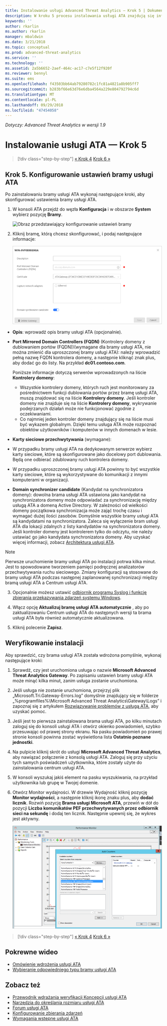 ```yaml
---
title: Instalowanie usługi Advanced Threat Analytics — Krok 5 | Dokumentacja firmy Microsoft
description: W kroku 5 procesu instalowania usługi ATA znajdują się informacje ułatwiające skonfigurowanie ustawień bramy usługi ATA.
keywords: ''
author: rkarlin
ms.author: rkarlin
manager: mbaldwin
ms.date: 3/21/2018
ms.topic: conceptual
ms.prod: advanced-threat-analytics
ms.service: ''
ms.technology: ''
ms.assetid: 2a5b6652-2aef-464c-ac17-c7e5f12f920f
ms.reviewer: bennyl
ms.suite: ems
ms.openlocfilehash: f43503bb64ab79280782c1fc81a4821a8b905ff7
ms.sourcegitcommit: b283bf66e63d76e6dba4564a229e804792794c6d
ms.translationtype: MT
ms.contentlocale: pl-PL
ms.lasthandoff: 09/29/2018
ms.locfileid: "47454058"
---
```

*Dotyczy: Advanced Threat Analytics w wersji 1.9*



# <a name="install-ata---step-5"></a>Instalowanie usługi ATA — Krok 5

> [!div class="step-by-step"]
> [« Krok 4](install-ata-step4.md)
> [Krok 6 »](install-ata-step6.md)


## <a name="step-5-configure-the-ata-gateway-settings"></a>Krok 5. Konfigurowanie ustawień bramy usługi ATA
Po zainstalowaniu bramy usługi ATA wykonaj następujące kroki, aby skonfigurować ustawienia bramy usługi ATA.

1.  W konsoli ATA przejdź do węzła **Konfiguracja** i w obszarze **System** wybierz pozycję **Bramy**.
   
     ![Obraz przedstawiający konfigurowanie ustawień bramy](media/ata-gw-config-1.png)


2.  Kliknij bramę, którą chcesz skonfigurować, i podaj następujące informacje:

    ![Obraz przedstawiający konfigurowanie ustawień bramy](media/ATA-Gateways-config-2.png)

  - **Opis**: wprowadź opis bramy usługi ATA (opcjonalnie).
  - **Port Mirrored Domain Controllers (FQDN)** (Kontrolery domeny z dublowaniem portów (FQDN))(wymagane dla bramy usługi ATA, nie można zmienić dla uproszczonej bramy usługi ATA): należy wprowadzić pełną nazwę FQDN kontrolera domeny, a następnie kliknąć znak plus, aby dodać go do listy. Na przykład **dc01.contoso.com**.

    Poniższe informacje dotyczą serwerów wprowadzonych na liście **Kontrolery domeny**:
    - Wszystkie kontrolery domeny, których ruch jest monitorowany za pośrednictwem funkcji dublowania portów przez bramę usługi ATA, muszą znajdować się na liście **Kontrolery domeny**. Jeśli kontroler domeny nie znajduje się na liście **Kontrolery domeny**, wykrywanie podejrzanych działań może nie funkcjonować zgodnie z oczekiwaniami.
    - Co najmniej jeden kontroler domeny znajdujący się na liście musi być wykazem globalnym. Dzięki temu usługa ATA może rozpoznać obiektów użytkowników i komputerów w innych domenach w lesie.

  - **Karty sieciowe przechwytywania** (wymagane):
  - W przypadku bramy usługi ATA na dedykowanym serwerze wybierz karty sieciowe, które są skonfigurowane jako docelowy port dublowania. Będą one odbierać zdublowany ruch kontrolera domeny.
  - W przypadku uproszczonej bramy usługi ATA powinny to być wszystkie karty sieciowe, które są wykorzystywane do komunikacji z innymi komputerami w organizacji.
  
  - **Domain synchronizer candidate** (Kandydat na synchronizatora domeny): dowolna brama usługi ATA ustawiona jako kandydat na synchronizatora domeny może odpowiadać za synchronizację między usługą ATA a domeną Active Directory. W zależności od wielkości domeny początkowa synchronizacja może zająć trochę czasu i wymagać dużej ilości zasobów. Domyślnie wszystkie bramy usługi ATA są kandydatami na synchronizatora.
   Zaleca się wyłączenie bram usługi ATA dla lokacji zdalnych z listy kandydatów na synchronizatora domeny.
   Jeśli kontroler domeny jest kontrolerem tylko do odczytu, nie należy ustawiać go jako kandydata synchronizatora domeny. Aby uzyskać więcej informacji, zobacz [Architektura usługi ATA](ata-architecture.md#ata-lightweight-gateway-features).

  > [!NOTE] 
  > Pierwsze uruchomienie bramy usługi ATA po instalacji potrwa kilka minut. Jest to spowodowane tworzeniem pamięci podręcznej analizatorów przechwytywania ruchu sieciowego.
  > Zmiany konfiguracji są stosowane do bramy usługi ATA podczas następnej zaplanowanej synchronizacji między bramą usługi ATA a Centrum usługi ATA.

3. Opcjonalnie możesz ustawić [odbiornik programu Syslog i funkcję zbierania przekazywania zdarzeń systemu Windows](configure-event-collection.md). 
4. Włącz opcję **Aktualizuj bramę usługi ATA automatycznie** , aby po zaktualizowaniu Centrum usługi ATA do następnych wersji ta brama usługi ATA była również automatycznie aktualizowana.

5. Kliknij polecenie **Zapisz**.


## <a name="validate-installations"></a>Weryfikowanie instalacji
Aby sprawdzić, czy brama usługi ATA została wdrożona pomyślnie, wykonaj następujące kroki:

1.  Sprawdź, czy jest uruchomiona usługa o nazwie **Microsoft Advanced Threat Analytics Gateway**. Po zapisaniu ustawień bramy usługi ATA może minąć kilka minut, zanim usługa zostanie uruchomiona.

2.  Jeśli usługa nie zostanie uruchomiona, przejrzyj plik „Microsoft.Tri.Gateway-Errors.log” domyślnie znajdujący się w folderze „%programfiles%\Microsoft Advanced Threat Analytics\Gateway\Logs” i zapoznaj się z artykułem [Rozwiązywanie problemów z usługą ATA](troubleshooting-ata-known-errors.md), aby uzyskać pomoc.

3.  Jeśli jest to pierwsza zainstalowana brama usługi ATA, po kilku minutach zaloguj się do konsoli usługi ATA i otwórz okienko powiadomień, szybko przesuwając od prawej strony ekranu. Na pasku powiadomień po prawej stronie konsoli powinna zostać wyświetlona lista **Ostatnio poznane jednostki**.

4.  Na pulpicie kliknij skrót do usługi **Microsoft Advanced Threat Analytics**, aby nawiązać połączenie z konsolą usługi ATA. Zaloguj się przy użyciu tych samych poświadczeń użytkownika, które zostały użyte do zainstalowania centrum usługi ATA.
5.  W konsoli wyszukaj jakiś element na pasku wyszukiwania, na przykład użytkownika lub grupę w Twojej domenie.
6.  Otwórz Monitor wydajności. W drzewie Wydajność kliknij pozycję **Monitor wydajności**, a następnie kliknij ikonę znaku plus, aby **dodać licznik**. Rozwiń pozycję **Brama usługi Microsoft ATA**, przewiń w dół do pozycji **Liczba komunikatów PEF przechwytywanych przez odbiornik sieci na sekundę** i dodaj ten licznik. Następnie upewnij się, że wykres jest aktywny.

    ![Obraz przedstawiający dodawanie liczników wydajności](media/ATA-performance-monitoring-add-counters.png)


> [!div class="step-by-step"]
> [« Krok 4](install-ata-step4.md)
> [Krok 6 »](install-ata-step6.md)



## <a name="related-videos"></a>Pokrewne wideo
- [Omówienie wdrożenia usługi ATA](https://channel9.msdn.com/Shows/Microsoft-Security/Overview-of-ATA-Deployment-in-10-Minutes)
- [Wybieranie odpowiedniego typu bramy usługi ATA](https://channel9.msdn.com/Shows/Microsoft-Security/ATA-Deployment-Choose-the-Right-Gateway-Type)


## <a name="see-also"></a>Zobacz też
- [Przewodnik wdrażania weryfikacji Koncepcji usługi ATA](http://aka.ms/atapoc)
- [Narzędzia do określania rozmiaru usługi ATA](http://aka.ms/atasizingtool)
- [Forum usługi ATA](https://social.technet.microsoft.com/Forums/security/home?forum=mata)
- [Konfigurowanie zbierania zdarzeń](configure-event-collection.md)
- [Wymagania wstępne usługi ATA](ata-prerequisites.md)

